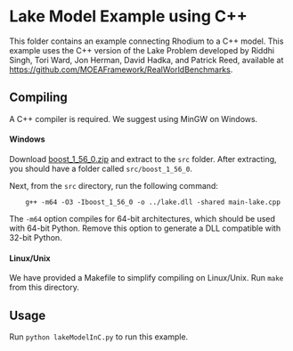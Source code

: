 # Lake Model Example using C++

This folder contains an example connecting Rhodium to a C++ model.  This example uses the C++
version of the Lake Problem developed by Riddhi Singh, Tori Ward, Jon Herman, David Hadka, and
Patrick Reed, available at https://github.com/MOEAFramework/RealWorldBenchmarks.

## Compiling

A C++ compiler is required.  We suggest using MinGW on Windows.

#### Windows

Download [boost_1_56_0.zip](https://www.boost.org/users/history/version_1_56_0.html)
and extract to the `src` folder.  After extracting, you should have a folder called
`src/boost_1_56_0`.

Next, from the `src` directory, run the following command:

```
    g++ -m64 -O3 -Iboost_1_56_0 -o ../lake.dll -shared main-lake.cpp
```

The `-m64` option compiles for 64-bit architectures, which should be used with 64-bit
Python.  Remove this option to generate a DLL compatible with 32-bit Python.

#### Linux/Unix

We have provided a Makefile to simplify compiling on Linux/Unix.  Run `make` from this directory.

## Usage

Run `python lakeModelInC.py` to run this example.
